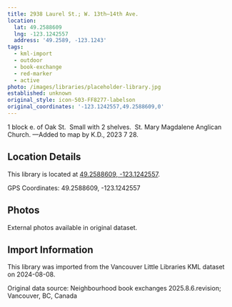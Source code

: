 ```yaml
---
title: 2938 Laurel St.; W. 13th—14th Ave.
location:
  lat: 49.2588609
  lng: -123.1242557
  address: '49.2589, -123.1243'
tags:
  - kml-import
  - outdoor
  - book-exchange
  - red-marker
  - active
photo: /images/libraries/placeholder-library.jpg
established: unknown
original_style: icon-503-FF8277-labelson
original_coordinates: '-123.1242557,49.2588609,0'
---
```

1 block e. of Oak St.  Small with 2 shelves.  
St. Mary Magdalene Anglican Church.
—Added to map by K.D., 2023 7 28.  

## Location Details

This library is located at [49.2588609, -123.1242557](https://www.google.com/maps?q=49.2588609,-123.1242557).

GPS Coordinates: 49.2588609, -123.1242557

## Photos

External photos available in original dataset.

## Import Information

This library was imported from the Vancouver Little Libraries KML dataset on 2024-08-08.

Original data source: Neighbourhood book exchanges 2025.8.6.revision; Vancouver, BC, Canada
